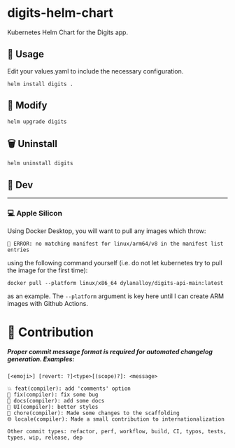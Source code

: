 # digits-helm-chart
Kubernetes Helm Chart for the Digits app.

## 🚀 Usage

Edit your values.yaml to include the necessary configuration.

    helm install digits .

## 📝 Modify

    helm upgrade digits

## 🗑️ Uninstall

    helm uninstall digits

## 🚧 Dev
---
### 💻 Apple Silicon

Using Docker Desktop, you will want to pull any images which throw:

`🚨 ERROR: no matching manifest for linux/arm64/v8 in the manifest list entries`

using the following command yourself (i.e. do not let kubernetes try to pull the image for the first time):

    docker pull --platform linux/x86_64 dylanalloy/digits-api-main:latest

as an example. The `--platform` argument is key here until I can create ARM images with Github Actions.


# 🙋 Contribution 

##### Proper commit message format is required for automated changelog generation. Examples:

    [<emoji>] [revert: ?]<type>[(scope)?]: <message>

    💥 feat(compiler): add 'comments' option
    🐛 fix(compiler): fix some bug
    📝 docs(compiler): add some docs
    🌷 UI(compiler): better styles
    🏰 chore(compiler): Made some changes to the scaffolding
    🌐 locale(compiler): Made a small contribution to internationalization

    Other commit types: refactor, perf, workflow, build, CI, typos, tests, types, wip, release, dep